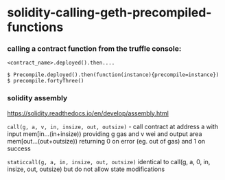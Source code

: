 # solidity-calling-geth-precompiled-functions

### calling a contract function from the truffle console:

```
<contract_name>.deployed().then....
```

```
$ Precompile.deployed().then(function(instance){precompile=instance})
$ precompile.fortyThree()
```

### solidity assembly
https://solidity.readthedocs.io/en/develop/assembly.html

```call(g, a, v, in, insize, out, outsize)``` - call contract at address a with input mem[in…(in+insize)) providing g gas and v wei and output area mem[out…(out+outsize)) returning 0 on error (eg. out of gas) and 1 on success

```staticcall(g, a, in, insize, out, outsize)``` identical to call(g, a, 0, in, insize, out, outsize) but do not allow state modifications